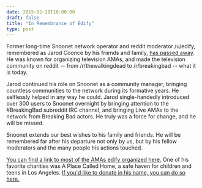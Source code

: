 ```yaml
--- 
date: 2015-02-28T18:00:00
draft: false
title: "In Remembrance of Edify"
type: post
---
```


Former long-time Snoonet network operator and reddit moderator /u/edify, remembered as Jarod Coonce by his friends and family, [has passed away](http://ksnt.com/2015/02/28/topeka-fire-department-responds-to-fatal-house-fire/). He was known for organizing television AMAs, and made the television community on reddit -- from /r/thewalkingdead to /r/breakingbad -- what it is today. 

Jarod continued his role on Snoonet as a community manager, bringing countless communities to the network during its formative years. He selflessly helped in any way he could. Jarod single-handedly introduced over 300 users to Snoonet overnight by bringing attention to the #BreakingBad subreddit IRC channel, and bringing Live AMAs to the network from Breaking Bad actors. He truly was a force for change, and he will be missed.

Snoonet extends our best wishes to his family and friends. He will be remembered far after his departure not only by us, but by his fellow moderators and the many people his actions touched.

[You can find a link to most of the AMAs edify organized here.](http://www.reddit.com/search?q=ama+author%3Aedify&restrict_sr=off&sort=relevance&t=all) One of his favorite charities was A Place Called Home, a safe haven for children and teens in Los Angeles. [If you'd like to donate in his name, you can do so here.](http://www.apch.org/)
